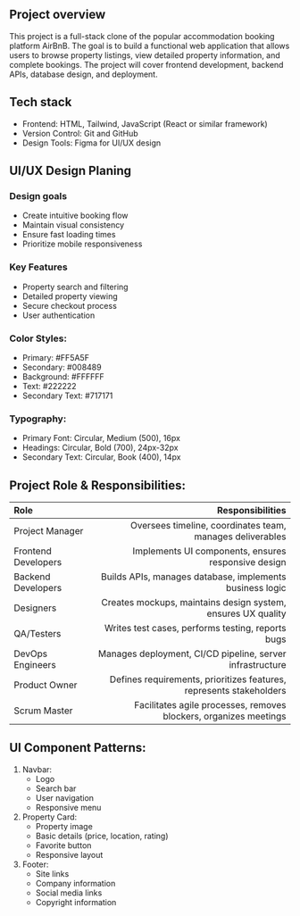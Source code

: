## Project overview
This project is a full-stack clone of the popular accommodation booking platform AirBnB. The goal is to build a functional web application that allows users to browse property listings, view detailed property information, and complete bookings. The project will cover frontend development, backend APIs, database design, and deployment.
## Tech stack
 - Frontend: HTML, Tailwind, JavaScript (React or   similar framework)
 - Version Control: Git and GitHub
 - Design Tools: Figma for UI/UX design

## UI/UX Design Planing
### Design goals 
- Create intuitive booking flow
- Maintain visual consistency 
- Ensure fast loading times
- Prioritize mobile responsiveness
### Key Features
- Property search and filtering
- Detailed property viewing
- Secure checkout process 
- User authentication 
### Color Styles:
 - Primary: #FF5A5F
 - Secondary: #008489
 - Background: #FFFFFF
 - Text: #222222
 - Secondary Text: #717171
### Typography:
 - Primary Font: Circular, Medium (500), 16px
 - Headings: Circular, Bold (700), 24px-32px
 - Secondary Text: Circular, Book (400), 14px

## Project Role & Responsibilities:
| Role | Responsibilities |
|:-|-:|
| Project Manager| Oversees timeline, coordinates team, manages deliverables|
|Frontend Developers | Implements UI components, ensures responsive design|
|Backend Developers |Builds APIs, manages database, implements business logic |
|Designers | Creates mockups, maintains design system, ensures UX quality |
|QA/Testers | Writes test cases, performs testing, reports bugs |
|DevOps Engineers |Manages deployment, CI/CD pipeline, server infrastructure|
|Product Owner |Defines requirements, prioritizes features, represents stakeholders|
|Scrum Master |Facilitates agile processes, removes blockers, organizes meetings|

## UI Component Patterns:
1. Navbar:
    - Logo
    - Search bar
    - User navigation
    - Responsive menu
2.  Property Card:
    - Property image
    - Basic details (price, location, rating)
    - Favorite button
    - Responsive layout
3.  Footer:
    - Site links
    - Company information
    - Social media links
    - Copyright information

















